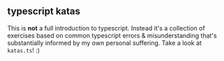 ## typescript katas

This is **not** a full introduction to typescript. Instead it's a collection of exercises based on common typescript errors & misunderstanding that's substantially informed by my own personal suffering. Take a look at `katas.ts`! :)
